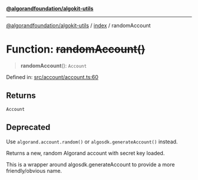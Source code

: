 [**@algorandfoundation/algokit-utils**](../../README.md)

***

[@algorandfoundation/algokit-utils](../../README.md) / [index](../README.md) / randomAccount

# Function: ~~randomAccount()~~

> **randomAccount**(): `Account`

Defined in: [src/account/account.ts:60](https://github.com/algorandfoundation/algokit-utils-ts/blob/main/src/account/account.ts#L60)

## Returns

`Account`

## Deprecated

Use `algorand.account.random()` or `algosdk.generateAccount()` instead.

Returns a new, random Algorand account with secret key loaded.

This is a wrapper around algosdk.generateAccount to provide a more friendly/obvious name.
